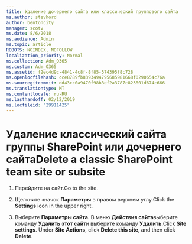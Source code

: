 ```yaml
---
title: Удаление дочернего сайта или классический группового сайта
ms.author: stevhord
author: bentoncity
manager: scotv
ms.date: 8/6/2018
ms.audience: Admin
ms.topic: article
ROBOTS: NOINDEX, NOFOLLOW
localization_priority: Normal
ms.collection: Adm_O365
ms.custom: Adm_O365
ms.assetid: f2ec4d9c-4841-4c8f-8f85-574395f8c728
ms.openlocfilehash: cce8789fb8393494795685981668f0290654c76a
ms.sourcegitcommit: dd43cc0a9470f98b8ef2a3787c823801d674c666
ms.translationtype: MT
ms.contentlocale: ru-RU
ms.lasthandoff: 02/12/2019
ms.locfileid: "29911425"
---
```

# <a name="delete-a-classic-sharepoint-team-site-or-subsite"></a><span data-ttu-id="cc4c3-102">Удаление классический сайта группы SharePoint или дочернего сайта</span><span class="sxs-lookup"><span data-stu-id="cc4c3-102">Delete a classic SharePoint team site or subsite</span></span>

1. <span data-ttu-id="cc4c3-103">Перейдите на сайт.</span><span class="sxs-lookup"><span data-stu-id="cc4c3-103">Go to the site.</span></span>
    
2. <span data-ttu-id="cc4c3-104">Щелкните значок **Параметры** в правом верхнем углу.</span><span class="sxs-lookup"><span data-stu-id="cc4c3-104">Click the **Settings** icon in the upper right.</span></span> 
    
3. <span data-ttu-id="cc4c3-p101">Выберите **Параметры сайта**. В меню **Действия сайта**выберите команду **Удалить этот сайт**и выберите команду **Удалить**.</span><span class="sxs-lookup"><span data-stu-id="cc4c3-p101">Click **Site settings**. Under **Site Actions**, click **Delete this site**, and then click **Delete**.</span></span>
    

